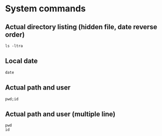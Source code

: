 # System commands

## Actual directory listing (hidden file, date reverse order)

```mdrc
ls -ltra
```

## Local date

```mdrc
date
```

## Actual path and user

```mdrc
pwd;id
```

## Actual path and user (multiple line)
```mdrc
pwd
id
```